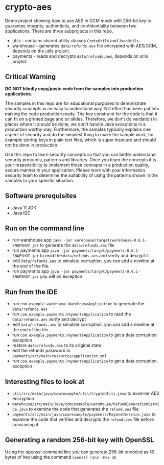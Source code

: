 # crypto-aes

Demo project showing how to use AES in GCM mode with 256-bit key to guarantee integrity,
authenticity, and confidentiality between two applications. 
There are three subprojects in this repo.

* utils - contains shared utility classes `CrptoUtils` and `JsonUtils`.  
* warehouse - generates `data/refunds.aes` file encrypted with AES/GCM, depends on the utils project. 
* payments -  reads and decrypts `data/refunds.aes`, depends on utils project.

## Critical Warning

**DO NOT blindly copy/paste code from the samples into production applications**. 

The samples in this repo are for educational purposes to demonstrate security concepts in an easy
to understand way. NO effort has been put into making the code production ready. The key 
constraint for the code is that it can fit on a printed page and on slides. Therefore, we don't do 
validation in places where it should be done, we don't handle Java exceptions in a production worthy
way. Furthermore, the samples typically explains one aspect of security and do the simplest thing
to make the sample work, for example storing keys in plain text files, which is super insecure and
should not be done in production.

Use this repo to learn security concepts so that you can better understand security protocols,
patterns and libraries. Once you learn the concepts it is your responsibility to implement those
concepts in a production quality, secure manner in your application. Please work with your 
information security team to determine the suitability of using the patterns shown in the 
samples to your specific situation.
 
## Software prerequisites 

* Java 11 JDK 
* Java IDE 

## Run on the command line

* run warehouse app `java -jar warehouse/target/warehouse-0.0.1-SNAPSHOT.jar` to generate the 
  `data/refunds.aes` file
* run payments app `java -jar payments/target/payments-0.0.1-SNAPSHOT.jar` to read the 
  `data/refunds.aes` and verify and decrypt it.
* edit `data/refunds.aes` to simulate corruption. you can add a newline at the end of the file.
* run payments app `java -jar payments/target/payments-0.0.1-SNAPSHOT.jar` you will an exception. 

## Run from the IDE 

* run `com.example.warehouse.WarehouseApplication` to generate the `data/refunds.aes`
* run `com.example.payments.PaymentsApplication` to read the `data/refunds.aes`  verify and decrypt 
* edit `data/refunds.aes` to simulate corruption. you can add a newline at the end of the file.
* run `com.example.payments.PaymentsApplication` to get a data corruption exception 
* restore `data/refunds.aes` to its original state
* edit the refunds password in `payments/src/main/resources/application.yml`
* run `com.example.payments.PaymentsApplication` to get a data corruption exception 

## Interesting files to look at 

* `util/src/main/java/com/example/util/CryptoUtils.java` to examine AES encryption
* `warehouse/src/main/java/com/example/warehouse/RefundGenerationService.java` to examine the code
that generates the `refund.aes` file
* `payments/src/main/java/com/example/payments/PaymentService.java` to examine the code that 
 verifies and decrypts the `refund.aes` file before consuming it.

## Generating a random 256-bit key with OpenSSL

Using the openssl command line you can generate 256-bit encoded as  16 bytes of hex using the 
command `openssl rand -hex 16`


